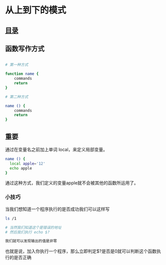# 从上到下的模式
## [目录](.https://github.com/shgopher/GOFamily/tree/master/%E5%85%A5%E9%97%A8%E7%AF%87/%E6%93%8D%E4%BD%9C%E7%B3%BB%E7%BB%9F/shell)
## 函数写作方式
```bash

# 第一种方式

function name {
    commands
    return
}

# 第二种方式

name () {
    commands
    return
}

```

## 重要

通过在变量名之前加上单词 local，来定义局部变量。

```bash
name () {
  local apple='12'
  echo apple
}
```
通过这种方式，我们定义的变量apple就不会被其他的函数所运用了。

### 小技巧

当我们想知道一个程序执行的是否成功我们可以这样写
```bash
ls /1

# 当然我们知道这个是错误的地址
# 然后我们执行 echo $?

我们就可以发现输出的值是非零

```

也就是说，加入你执行一个程序，那么立即判定$?是否是0就可以判断这个函数执行的是否正确
